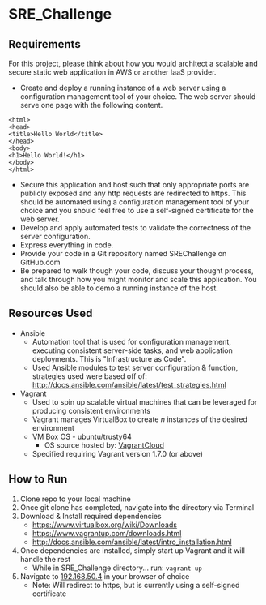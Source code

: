 <h1>SRE_Challenge</h1>

<h2>Requirements</h2>
For this project, please think about how you would architect a scalable and secure static web application in AWS or another IaaS provider.

* Create and deploy a running instance of a web server using a configuration management tool of your choice. The web server should serve one page with the following content. 

```
<html>
<head>
<title>Hello World</title>
</head>
<body>
<h1>Hello World!</h1>
</body>
</html>
```

* Secure this application and host such that only appropriate ports are publicly exposed and any http requests are redirected to https. This should be automated using a configuration management tool of your choice and you should feel free to use a self-signed certificate for the web server.
* Develop and apply automated tests to validate the correctness of the server configuration.
* Express everything in code.
* Provide your code in a Git repository named SREChallenge on GitHub.com
* Be prepared to walk though your code, discuss your thought process, and talk through how you might monitor and scale this application. You should also be able to demo a running instance of the host.

<h2>Resources Used</h2>

* Ansible
  - Automation tool that is used for configuration management, executing consistent server-side tasks, and web application deployments. This is "Infrastructure as Code".
  - Used Ansible modules to test server configuration & function, strategies used were based off of: http://docs.ansible.com/ansible/latest/test_strategies.html 
* Vagrant
  - Used to spin up scalable virtual machines that can be leveraged for producing consistent environments
  - Vagrant manages VirtualBox to create _n_ instances of the desired environment
  - VM Box OS - ubuntu/trusty64
    - OS source hosted by: [VagrantCloud](https://app.vagrantup.com/ubuntu/boxes/trusty64)
  - Specified requiring Vagrant version 1.7.0 (or above)

<h2>How to Run</h2>

1. Clone repo to your local machine
2. Once git clone has completed, navigate into the directory via Terminal
3. Download & Install required dependencies
    - https://www.virtualbox.org/wiki/Downloads
    - https://www.vagrantup.com/downloads.html
    - http://docs.ansible.com/ansible/latest/intro_installation.html
4. Once dependencies are installed, simply start up Vagrant and it will handle the rest
    - While in SRE_Challenge directory... run: `vagrant up`
5. Navigate to [192.168.50.4](https://192.168.50.4) in your browser of choice
    - Note: Will redirect to https, but is currently using a self-signed certificate
